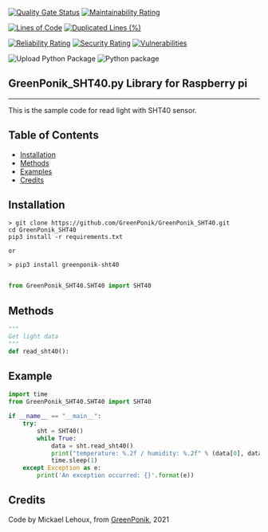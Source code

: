 [![Quality Gate Status](https://sonarcloud.io/api/project_badges/measure?project=GreenPonik_GreenPonik_SHT40&metric=alert_status)](https://sonarcloud.io/dashboard?id=GreenPonik_GreenPonik_SHT40)
[![Maintainability Rating](https://sonarcloud.io/api/project_badges/measure?project=GreenPonik_GreenPonik_SHT40&metric=sqale_rating)](https://sonarcloud.io/dashboard?id=GreenPonik_GreenPonik_SHT40)

[![Lines of Code](https://sonarcloud.io/api/project_badges/measure?project=GreenPonik_GreenPonik_SHT40&metric=ncloc)](https://sonarcloud.io/dashboard?id=GreenPonik_GreenPonik_SHT40)
[![Duplicated Lines (%)](https://sonarcloud.io/api/project_badges/measure?project=GreenPonik_GreenPonik_SHT40&metric=duplicated_lines_density)](https://sonarcloud.io/dashboard?id=GreenPonik_GreenPonik_SHT40)

[![Reliability Rating](https://sonarcloud.io/api/project_badges/measure?project=GreenPonik_GreenPonik_SHT40&metric=reliability_rating)](https://sonarcloud.io/dashboard?id=GreenPonik_GreenPonik_SHT40)
[![Security Rating](https://sonarcloud.io/api/project_badges/measure?project=GreenPonik_GreenPonik_SHT40&metric=security_rating)](https://sonarcloud.io/dashboard?id=GreenPonik_GreenPonik_SHT40)
[![Vulnerabilities](https://sonarcloud.io/api/project_badges/measure?project=GreenPonik_GreenPonik_SHT40&metric=vulnerabilities)](https://sonarcloud.io/dashboard?id=GreenPonik_GreenPonik_SHT40)


![Upload Python Package](https://github.com/GreenPonik/GreenPonik_SHT40/workflows/Upload%20Python%20Package/badge.svg?event=release)
![Python package](https://github.com/GreenPonik/GreenPonik_SHT40/workflows/Python%20package/badge.svg?event=push)


## GreenPonik_SHT40.py Library for Raspberry pi
---------------------------------------------------------
This is the sample code for read light with SHT40 sensor.


## Table of Contents

- [Installation](#installation)
- [Methods](#methods)
- [Examples](#example)
- [Credits](#credits)


## Installation
```shell
> git clone https://github.com/GreenPonik/GreenPonik_SHT40.git
cd GreenPonik_SHT40
pip3 install -r requirements.txt

or 

> pip3 install greenponik-sht40
```
```Python

from GreenPonik_SHT40.SHT40 import SHT40

```

## Methods

```python
"""
Get light data
"""
def read_sht40():

```

## Example
```Python
import time
from GreenPonik_SHT40.SHT40 import SHT40

if __name__ == "__main__":
    try:
        sht = SHT40()
        while True:
            data = sht.read_sht40()
            print("temperature: %.2f / humidity: %.2f" % (data[0], data[1]))
            time.sleep(1)
    except Exception as e:
        print('An exception occurred: {}'.format(e))

```

## Credits
Code by Mickael Lehoux, from [GreenPonik](https://www.greenponik.com), 2021

